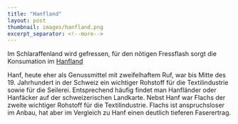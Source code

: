 ```yaml
---
title: "Hanfland"
layout: post
thumbnail: images/hanfland.png
excerpt_separator: <!--more-->
---
```


Im Schlaraffenland wird gefressen, für den nötigen Fressflash sorgt die Konsumation im [Hanfland](https://s.geo.admin.ch/uvznqdxtyyph)

Hanf, heute eher als Genussmittel mit zweifelhaftem Ruf, war bis Mitte des 19. Jahrhundert in der Schweiz ein wichtiger Rohstoff für die Textilindustrie sowie für die Seilerei. Entsprechend häufig findet man Hanfländer oder Hanfäcker auf der schweizerischen Landkarte.
Nebst Hanf war Flachs der zweite wichtiger Rohstoff für die Textilindustrie. Flachs ist anspruchsloser im Anbau, hat aber im Vergleich zu Hanf einen deutlich tieferen Faserertrag. 
<!--more-->
